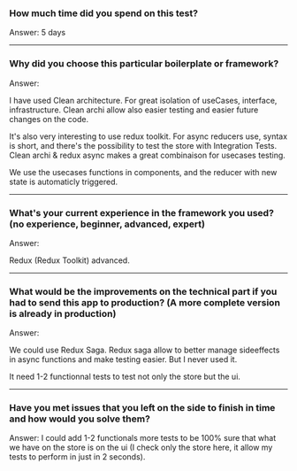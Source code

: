 ### How much time did you spend on this test?

Answer: 5 days

---

### Why did you choose this particular boilerplate or framework?

Answer:

I have used Clean architecture. For great isolation of useCases, interface, infrastructure. Clean archi allow also easier testing and easier future changes on the code.

It's also very interesting to use redux toolkit. For async reducers use, syntax is short, and there's the possibility to test the store with Integration Tests. Clean archi & redux async makes a great combinaison for usecases testing.

We use the usecases functions in components, and the reducer with new state is automaticly triggered.

---

### What's your current experience in the framework you used? (no experience, beginner, advanced, expert)

Answer:

Redux (Redux Toolkit) advanced.

---

### What would be the improvements on the technical part if you had to send this app to production? (A more complete version is already in production)

Answer:

We could use Redux Saga. Redux saga allow to better manage sideeffects in async functions and make testing easier. But I never used it.

It need 1-2 functionnal tests to test not only the store but the ui.

---

### Have you met issues that you left on the side to finish in time and how would you solve them?

Answer:
I could add 1-2 functionals more tests to be 100% sure that what we have on the store is on the ui (I check only the store here, it allow my tests to perform in just in 2 seconds).
